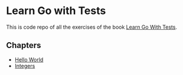 # Learn Go with Tests

This is code repo of all the exercises of the book [Learn Go With Tests](https://quii.gitbook.io/learn-go-with-tests).

## Chapters
- [Hello World](./hello_world/)
- [Integers](./integers/)
